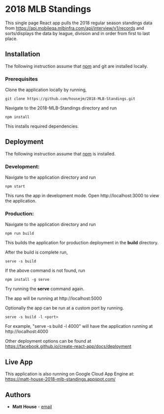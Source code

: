 # 2018 MLB Standings

This single page React app pulls the 2018 regular season standings data from https://api.mobileqa.mlbinfra.com/api/interview/v1/records and sorts/displays the data by league, division and in order from first to last place.

## Installation
The following instruction assume that [npm](https://www.npmjs.com/) and git are installed locally.

### Prerequisites

Clone the application locally by running,
```
git clone https://github.com/housejm/2018-MLB-Standings.git
```

Navigate to the 2018-MLB-Standings directory and run
```
npm install
```
This installs required dependencies.

## Deployment
The following instruction assume that [npm](https://www.npmjs.com/) is installed.

### Development: 
Navigate to the application directory and run
```
npm start
```
This runs the app in development mode. 
Open http://localhost:3000 to view the application.

### Production:
Navigate to the application directory and run
```
npm run build
```
This builds the application for production deployment in the **build** directory.

After the build is complete run,
```
serve -s build
```

If the above command is not found, run
```
npm install -g serve
```
Try running the **serve** command again.

The app will be running at http://localhost:5000

Optionally the app can be run at a custom port by running.
```
serve -s build -l <port>   
``` 
For example, "serve -s build -l 4000" will have the application running at http://localhost:4000

Other deployment options can be found at https://facebook.github.io/create-react-app/docs/deployment

## Live App
This application is also running on Google Cloud App Engine at: https://matt-house-2018-mlb-standings.appspot.com/

## Authors
* **Matt House** - [email](mailto:j.matt.house@gmail.com)








